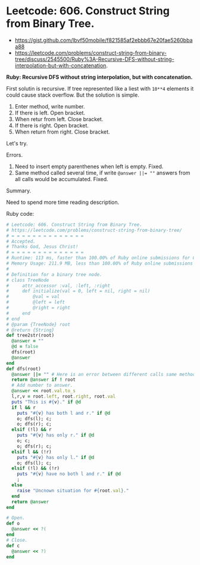 # Leetcode: 606. Construct String from Binary Tree.

- https://gist.github.com/lbvf50mobile/f821585af2ebbb67e20fae5260bbaa88
- https://leetcode.com/problems/construct-string-from-binary-tree/discuss/2545500/Ruby%3A-Recursive-DFS-without-string-interpolation-but-with-concatenation.

**Ruby: Recursive DFS without string interpolation, but with concatenation.**

First solutin is recursive. If tree represented like a liest with `10**4` elements it could cause stack overflow. But the solution is simple.

1. Enter method, write number.
2. If there is left. Open bracket.
3. When retur from left. Close bracket.
4. If there is right. Open bracket.
5. When return from right. Close bracket.

Let's try.

Errors.

1. Need to insert empty parenthenes when left is empty. Fixed.
2. Same method called several time, if write `@answer ||= ""` answers from all calls would be accumulated. Fixed.

Summary.

Need to spend more time reading description.

Ruby code:
```Ruby
# Leetcode: 606. Construct String from Binary Tree.
# https://leetcode.com/problems/construct-string-from-binary-tree/
# = = = = = = = = = = = = = =
# Accepted.
# Thanks God, Jesus Christ!
# = = = = = = = = = = = = = =
# Runtime: 113 ms, faster than 100.00% of Ruby online submissions for Construct String from Binary Tree.
# Memory Usage: 211.9 MB, less than 100.00% of Ruby online submissions for Construct String from Binary Tree.
#
# Definition for a binary tree node.
# class TreeNode
#     attr_accessor :val, :left, :right
#     def initialize(val = 0, left = nil, right = nil)
#         @val = val
#         @left = left
#         @right = right
#     end
# end
# @param {TreeNode} root
# @return {String}
def tree2str(root)
  @answer = ""
  @d = false
  dfs(root)
  @answer
end
def dfs(root)
  @answer ||= "" # Here is an error between different calls same method.
  return @answer if ! root
  # Add number to answer.
  @answer << root.val.to_s
  l,r,v = root.left, root.right, root.val
  puts "This is #{v}." if @d
  if l && r
    puts "#{v} has both l and r." if @d
    o; dfs(l); c;
    o; dfs(r); c;
  elsif (!l) && r
    puts "#{v} has only r." if @d
    o; c;
    o; dfs(r); c;
  elsif l && (!r)
    puts "#{v} has only l." if @d
    o; dfs(l); c;
  elsif (!l) && (!r)
    puts "#{v} have no both l and r." if @d
    ;
  else
    raise "Uncnown situation for #{root.val}."
  end
  return @answer
end

# Open.
def o
  @answer << ?(
end
# Close.
def c
  @answer << ?)
end
```
